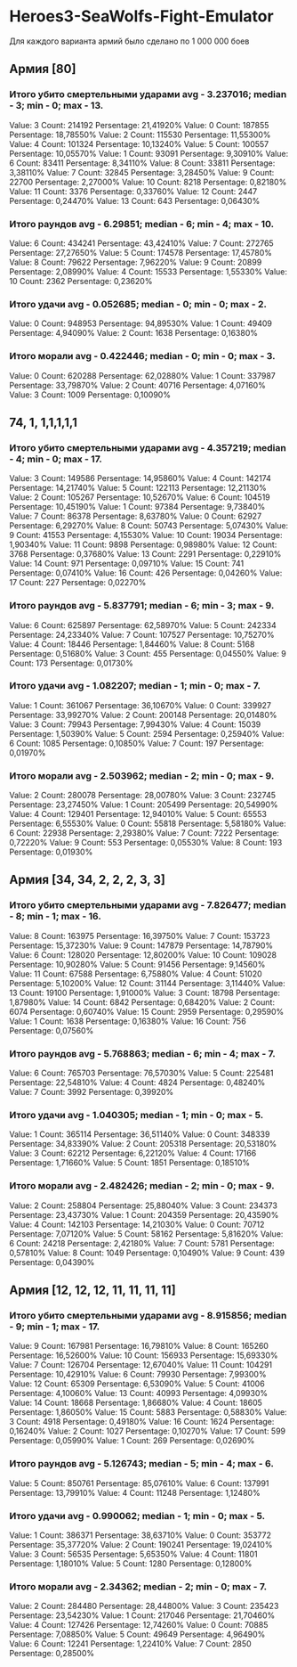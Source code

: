 # Heroes3-SeaWolfs-Fight-Emulator

Для каждого варианта армий было сделано по 1 000 000 боев

## Армия [80]
### Итого убито смертельными ударами  avg - 3.237016; median - 3; min - 0; max - 13.
Value: 3 Count: 214192 Persentage: 21,41920%
Value: 0 Count: 187855 Persentage: 18,78550%
Value: 2 Count: 115530 Persentage: 11,55300%
Value: 4 Count: 101324 Persentage: 10,13240%
Value: 5 Count: 100557 Persentage: 10,05570%
Value: 1 Count: 93091 Persentage: 9,30910%
Value: 6 Count: 83411 Persentage: 8,34110%
Value: 8 Count: 33811 Persentage: 3,38110%
Value: 7 Count: 32845 Persentage: 3,28450%
Value: 9 Count: 22700 Persentage: 2,27000%
Value: 10 Count: 8218 Persentage: 0,82180%
Value: 11 Count: 3376 Persentage: 0,33760%
Value: 12 Count: 2447 Persentage: 0,24470%
Value: 13 Count: 643 Persentage: 0,06430%

### Итого раундов  avg - 6.29851; median - 6; min - 4; max - 10.
Value: 6 Count: 434241 Persentage: 43,42410%
Value: 7 Count: 272765 Persentage: 27,27650%
Value: 5 Count: 174578 Persentage: 17,45780%
Value: 8 Count: 79622 Persentage: 7,96220%
Value: 9 Count: 20899 Persentage: 2,08990%
Value: 4 Count: 15533 Persentage: 1,55330%
Value: 10 Count: 2362 Persentage: 0,23620%

### Итого удачи  avg - 0.052685; median - 0; min - 0; max - 2.
Value: 0 Count: 948953 Persentage: 94,89530%
Value: 1 Count: 49409 Persentage: 4,94090%
Value: 2 Count: 1638 Persentage: 0,16380%

### Итого морали  avg - 0.422446; median - 0; min - 0; max - 3.
Value: 0 Count: 620288 Persentage: 62,02880%
Value: 1 Count: 337987 Persentage: 33,79870%
Value: 2 Count: 40716 Persentage: 4,07160%
Value: 3 Count: 1009 Persentage: 0,10090%



## 74, 1, 1,1,1,1,1
### Итого убито смертельными ударами  avg - 4.357219; median - 4; min - 0; max - 17.
Value: 3 Count: 149586 Persentage: 14,95860%
Value: 4 Count: 142174 Persentage: 14,21740%
Value: 5 Count: 122113 Persentage: 12,21130%
Value: 2 Count: 105267 Persentage: 10,52670%
Value: 6 Count: 104519 Persentage: 10,45190%
Value: 1 Count: 97384 Persentage: 9,73840%
Value: 7 Count: 86378 Persentage: 8,63780%
Value: 0 Count: 62927 Persentage: 6,29270%
Value: 8 Count: 50743 Persentage: 5,07430%
Value: 9 Count: 41553 Persentage: 4,15530%
Value: 10 Count: 19034 Persentage: 1,90340%
Value: 11 Count: 9898 Persentage: 0,98980%
Value: 12 Count: 3768 Persentage: 0,37680%
Value: 13 Count: 2291 Persentage: 0,22910%
Value: 14 Count: 971 Persentage: 0,09710%
Value: 15 Count: 741 Persentage: 0,07410%
Value: 16 Count: 426 Persentage: 0,04260%
Value: 17 Count: 227 Persentage: 0,02270%

### Итого раундов  avg - 5.837791; median - 6; min - 3; max - 9.
Value: 6 Count: 625897 Persentage: 62,58970%
Value: 5 Count: 242334 Persentage: 24,23340%
Value: 7 Count: 107527 Persentage: 10,75270%
Value: 4 Count: 18446 Persentage: 1,84460%
Value: 8 Count: 5168 Persentage: 0,51680%
Value: 3 Count: 455 Persentage: 0,04550%
Value: 9 Count: 173 Persentage: 0,01730%

### Итого удачи  avg - 1.082207; median - 1; min - 0; max - 7.
Value: 1 Count: 361067 Persentage: 36,10670%
Value: 0 Count: 339927 Persentage: 33,99270%
Value: 2 Count: 200148 Persentage: 20,01480%
Value: 3 Count: 79943 Persentage: 7,99430%
Value: 4 Count: 15039 Persentage: 1,50390%
Value: 5 Count: 2594 Persentage: 0,25940%
Value: 6 Count: 1085 Persentage: 0,10850%
Value: 7 Count: 197 Persentage: 0,01970%

### Итого морали  avg - 2.503962; median - 2; min - 0; max - 9.
Value: 2 Count: 280078 Persentage: 28,00780%
Value: 3 Count: 232745 Persentage: 23,27450%
Value: 1 Count: 205499 Persentage: 20,54990%
Value: 4 Count: 129401 Persentage: 12,94010%
Value: 5 Count: 65553 Persentage: 6,55530%
Value: 0 Count: 55818 Persentage: 5,58180%
Value: 6 Count: 22938 Persentage: 2,29380%
Value: 7 Count: 7222 Persentage: 0,72220%
Value: 9 Count: 553 Persentage: 0,05530%
Value: 8 Count: 193 Persentage: 0,01930%

## Армия [34, 34, 2, 2, 2, 3, 3]
### Итого убито смертельными ударами  avg - 7.826477; median - 8; min - 1; max - 16.
Value: 8 Count: 163975 Persentage: 16,39750%
Value: 7 Count: 153723 Persentage: 15,37230%
Value: 9 Count: 147879 Persentage: 14,78790%
Value: 6 Count: 128020 Persentage: 12,80200%
Value: 10 Count: 109028 Persentage: 10,90280%
Value: 5 Count: 91456 Persentage: 9,14560%
Value: 11 Count: 67588 Persentage: 6,75880%
Value: 4 Count: 51020 Persentage: 5,10200%
Value: 12 Count: 31144 Persentage: 3,11440%
Value: 13 Count: 19100 Persentage: 1,91000%
Value: 3 Count: 18798 Persentage: 1,87980%
Value: 14 Count: 6842 Persentage: 0,68420%
Value: 2 Count: 6074 Persentage: 0,60740%
Value: 15 Count: 2959 Persentage: 0,29590%
Value: 1 Count: 1638 Persentage: 0,16380%
Value: 16 Count: 756 Persentage: 0,07560%

### Итого раундов  avg - 5.768863; median - 6; min - 4; max - 7.
Value: 6 Count: 765703 Persentage: 76,57030%
Value: 5 Count: 225481 Persentage: 22,54810%
Value: 4 Count: 4824 Persentage: 0,48240%
Value: 7 Count: 3992 Persentage: 0,39920%

### Итого удачи  avg - 1.040305; median - 1; min - 0; max - 5.
Value: 1 Count: 365114 Persentage: 36,51140%
Value: 0 Count: 348339 Persentage: 34,83390%
Value: 2 Count: 205318 Persentage: 20,53180%
Value: 3 Count: 62212 Persentage: 6,22120%
Value: 4 Count: 17166 Persentage: 1,71660%
Value: 5 Count: 1851 Persentage: 0,18510%

### Итого морали  avg - 2.482426; median - 2; min - 0; max - 9.
Value: 2 Count: 258804 Persentage: 25,88040%
Value: 3 Count: 234373 Persentage: 23,43730%
Value: 1 Count: 204359 Persentage: 20,43590%
Value: 4 Count: 142103 Persentage: 14,21030%
Value: 0 Count: 70712 Persentage: 7,07120%
Value: 5 Count: 58162 Persentage: 5,81620%
Value: 6 Count: 24218 Persentage: 2,42180%
Value: 7 Count: 5781 Persentage: 0,57810%
Value: 8 Count: 1049 Persentage: 0,10490%
Value: 9 Count: 439 Persentage: 0,04390%

## Армия [12, 12, 12, 11, 11, 11, 11]
### Итого убито смертельными ударами  avg - 8.915856; median - 9; min - 1; max - 17.
Value: 9 Count: 167981 Persentage: 16,79810%
Value: 8 Count: 165260 Persentage: 16,52600%
Value: 10 Count: 156933 Persentage: 15,69330%
Value: 7 Count: 126704 Persentage: 12,67040%
Value: 11 Count: 104291 Persentage: 10,42910%
Value: 6 Count: 79930 Persentage: 7,99300%
Value: 12 Count: 65309 Persentage: 6,53090%
Value: 5 Count: 41006 Persentage: 4,10060%
Value: 13 Count: 40993 Persentage: 4,09930%
Value: 14 Count: 18668 Persentage: 1,86680%
Value: 4 Count: 18605 Persentage: 1,86050%
Value: 15 Count: 5883 Persentage: 0,58830%
Value: 3 Count: 4918 Persentage: 0,49180%
Value: 16 Count: 1624 Persentage: 0,16240%
Value: 2 Count: 1027 Persentage: 0,10270%
Value: 17 Count: 599 Persentage: 0,05990%
Value: 1 Count: 269 Persentage: 0,02690%

### Итого раундов  avg - 5.126743; median - 5; min - 4; max - 6.
Value: 5 Count: 850761 Persentage: 85,07610%
Value: 6 Count: 137991 Persentage: 13,79910%
Value: 4 Count: 11248 Persentage: 1,12480%

### Итого удачи  avg - 0.990062; median - 1; min - 0; max - 5.
Value: 1 Count: 386371 Persentage: 38,63710%
Value: 0 Count: 353772 Persentage: 35,37720%
Value: 2 Count: 190241 Persentage: 19,02410%
Value: 3 Count: 56535 Persentage: 5,65350%
Value: 4 Count: 11801 Persentage: 1,18010%
Value: 5 Count: 1280 Persentage: 0,12800%

### Итого морали  avg - 2.34362; median - 2; min - 0; max - 7.
Value: 2 Count: 284480 Persentage: 28,44800%
Value: 3 Count: 235423 Persentage: 23,54230%
Value: 1 Count: 217046 Persentage: 21,70460%
Value: 4 Count: 127426 Persentage: 12,74260%
Value: 0 Count: 70885 Persentage: 7,08850%
Value: 5 Count: 49649 Persentage: 4,96490%
Value: 6 Count: 12241 Persentage: 1,22410%
Value: 7 Count: 2850 Persentage: 0,28500%